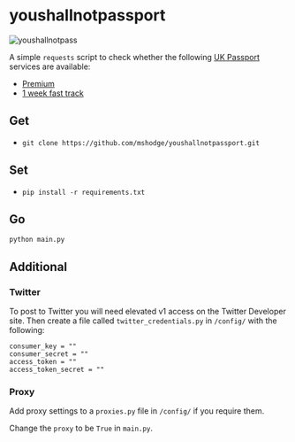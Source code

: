 # youshallnotpassport

![youshallnotpass](https://media.giphy.com/media/njYrp176NQsHS/giphy-downsized-large.gif)

A simple `requests` script to check whether the following [UK Passport](https://www.gov.uk/apply-renew-passport) services are available:

- [Premium](https://www.gov.uk/get-a-passport-urgently/online-premium-service)
- [1 week fast track](https://www.gov.uk/get-a-passport-urgently/1-week-fast-track-service)

## Get

- `git clone https://github.com/mshodge/youshallnotpassport.git`

## Set

- `pip install -r requirements.txt`

## Go

`python main.py`

## Additional

### Twitter

To post to Twitter you will need elevated v1 access on the Twitter Developer site. Then create a
file called `twitter_credentials.py` in `/config/` with the following:

```
consumer_key = ""
consumer_secret = ""
access_token = ""
access_token_secret = ""
```

### Proxy

Add proxy settings to a `proxies.py` file in `/config/` if you require them.

Change the `proxy` to be `True` in `main.py`.
